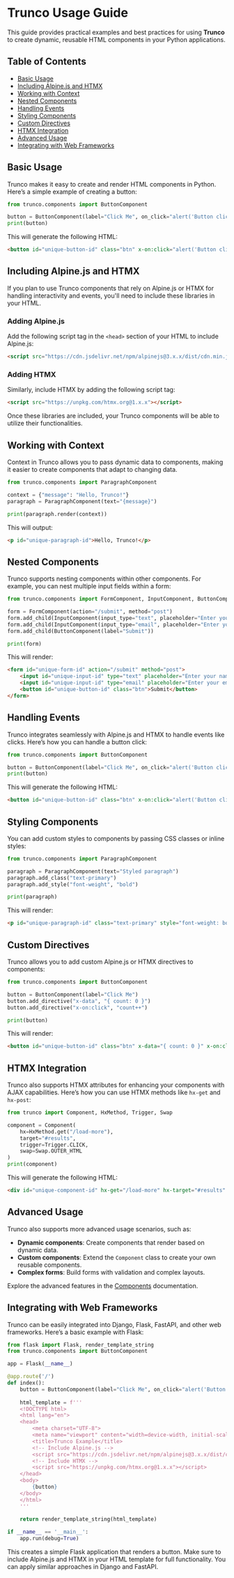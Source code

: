  # Trunco Usage Guide

 This guide provides practical examples and best practices for using **Trunco** to create dynamic, reusable HTML components in your Python applications.

 ## Table of Contents

 - [Basic Usage](#basic-usage)
 - [Including Alpine.js and HTMX](#including-alpinejs-and-htmx)
 - [Working with Context](#working-with-context)
 - [Nested Components](#nested-components)
 - [Handling Events](#handling-events)
 - [Styling Components](#styling-components)
 - [Custom Directives](#custom-directives)
 - [HTMX Integration](#htmx-integration)
 - [Advanced Usage](#advanced-usage)
 - [Integrating with Web Frameworks](#integrating-with-web-frameworks)

 ## Basic Usage

 Trunco makes it easy to create and render HTML components in Python. Here’s a simple example of creating a button:

 ```python
 from trunco.components import ButtonComponent

 button = ButtonComponent(label="Click Me", on_click="alert('Button clicked!')")
 print(button)
 ```

 This will generate the following HTML:

 ```html
 <button id="unique-button-id" class="btn" x-on:click="alert('Button clicked!')">Click Me</button>
 ```

 ## Including Alpine.js and HTMX

 If you plan to use Trunco components that rely on Alpine.js or HTMX for handling interactivity and events, you'll need to include these libraries in your HTML.

 ### Adding Alpine.js

 Add the following script tag in the `<head>` section of your HTML to include Alpine.js:

 ```html
 <script src="https://cdn.jsdelivr.net/npm/alpinejs@3.x.x/dist/cdn.min.js" defer></script>
 ```

 ### Adding HTMX

 Similarly, include HTMX by adding the following script tag:

 ```html
 <script src="https://unpkg.com/htmx.org@1.x.x"></script>
 ```

 Once these libraries are included, your Trunco components will be able to utilize their functionalities.

 ## Working with Context

 Context in Trunco allows you to pass dynamic data to components, making it easier to create components that adapt to changing data.

 ```python
 from trunco.components import ParagraphComponent

 context = {"message": "Hello, Trunco!"}
 paragraph = ParagraphComponent(text="{message}")

 print(paragraph.render(context))
 ```

 This will output:

 ```html
 <p id="unique-paragraph-id">Hello, Trunco!</p>
 ```

 ## Nested Components

 Trunco supports nesting components within other components. For example, you can nest multiple input fields within a form:

 ```python
 from trunco.components import FormComponent, InputComponent, ButtonComponent

 form = FormComponent(action="/submit", method="post")
 form.add_child(InputComponent(input_type="text", placeholder="Enter your name"))
 form.add_child(InputComponent(input_type="email", placeholder="Enter your email"))
 form.add_child(ButtonComponent(label="Submit"))

 print(form)
 ```

 This will render:

 ```html
 <form id="unique-form-id" action="/submit" method="post">
     <input id="unique-input-id" type="text" placeholder="Enter your name">
     <input id="unique-input-id" type="email" placeholder="Enter your email">
     <button id="unique-button-id" class="btn">Submit</button>
 </form>
 ```

 ## Handling Events

 Trunco integrates seamlessly with Alpine.js and HTMX to handle events like clicks. Here’s how you can handle a button click:

 ```python
 from trunco.components import ButtonComponent

 button = ButtonComponent(label="Click Me", on_click="alert('Button clicked!')")
 print(button)
 ```

 This will generate the following HTML:

 ```html
 <button id="unique-button-id" class="btn" x-on:click="alert('Button clicked!')">Click Me</button>
 ```

 ## Styling Components

 You can add custom styles to components by passing CSS classes or inline styles:

 ```python
 from trunco.components import ParagraphComponent

 paragraph = ParagraphComponent(text="Styled paragraph")
 paragraph.add_class("text-primary")
 paragraph.add_style("font-weight", "bold")

 print(paragraph)
 ```

 This will render:

 ```html
 <p id="unique-paragraph-id" class="text-primary" style="font-weight: bold;">Styled paragraph</p>
 ```

 ## Custom Directives

 Trunco allows you to add custom Alpine.js or HTMX directives to components:

 ```python
 from trunco.components import ButtonComponent

 button = ButtonComponent(label="Click Me")
 button.add_directive("x-data", "{ count: 0 }")
 button.add_directive("x-on:click", "count++")

 print(button)
 ```

 This will render:

 ```html
 <button id="unique-button-id" class="btn" x-data="{ count: 0 }" x-on:click="count++">Click Me</button>
 ```

 ## HTMX Integration

 Trunco also supports HTMX attributes for enhancing your components with AJAX capabilities. Here’s how you can use HTMX methods like `hx-get` and `hx-post`:

 ```python
 from trunco import Component, HxMethod, Trigger, Swap

 component = Component(
     hx=HxMethod.get("/load-more"),
     target="#results",
     trigger=Trigger.CLICK,
     swap=Swap.OUTER_HTML
 )
 print(component)
 ```

 This will generate the following HTML:

 ```html
 <div id="unique-component-id" hx-get="/load-more" hx-target="#results" hx-trigger="click" hx-swap="outerHTML"></div>
 ```

 ## Advanced Usage

 Trunco also supports more advanced usage scenarios, such as:

 - **Dynamic components**: Create components that render based on dynamic data.
 - **Custom components**: Extend the `Component` class to create your own reusable components.
 - **Complex forms**: Build forms with validation and complex layouts.

 Explore the advanced features in the [Components](components.md) documentation.

 ## Integrating with Web Frameworks

 Trunco can be easily integrated into Django, Flask, FastAPI, and other web frameworks. Here’s a basic example with Flask:

 ```python
 from flask import Flask, render_template_string
 from trunco.components import ButtonComponent

 app = Flask(__name__)

 @app.route('/')
 def index():
     button = ButtonComponent(label="Click Me", on_click="alert('Button clicked!')")
     
     html_template = f'''
     <!DOCTYPE html>
     <html lang="en">
     <head>
         <meta charset="UTF-8">
         <meta name="viewport" content="width=device-width, initial-scale=1.0">
         <title>Trunco Example</title>
         <!-- Include Alpine.js -->
         <script src="https://cdn.jsdelivr.net/npm/alpinejs@3.x.x/dist/cdn.min.js" defer></script>
         <!-- Include HTMX -->
         <script src="https://unpkg.com/htmx.org@1.x.x"></script>
     </head>
     <body>
         {button}
     </body>
     </html>
     '''
     
     return render_template_string(html_template)

 if __name__ == '__main__':
     app.run(debug=True)
 ```

 This creates a simple Flask application that renders a button. Make sure to include Alpine.js and HTMX in your HTML template for full functionality. You can apply similar approaches in Django and FastAPI.
